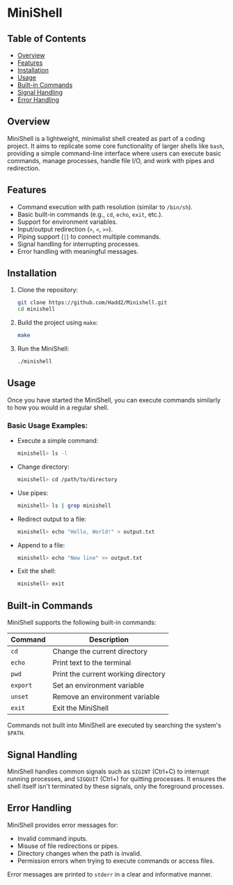 # MiniShell

## Table of Contents
- [Overview](#overview)
- [Features](#features)
- [Installation](#installation)
- [Usage](#usage)
- [Built-in Commands](#built-in-commands)
- [Signal Handling](#signal-handling)
- [Error Handling](#error-handling)

## Overview

MiniShell is a lightweight, minimalist shell created as part of a coding project. It aims to replicate some core functionality of larger shells like `bash`, providing a simple command-line interface where users can execute basic commands, manage processes, handle file I/O, and work with pipes and redirection.

## Features

- Command execution with path resolution (similar to `/bin/sh`).
- Basic built-in commands (e.g., `cd`, `echo`, `exit`, etc.).
- Support for environment variables.
- Input/output redirection (`>`, `<`, `>>`).
- Piping support (`|`) to connect multiple commands.
- Signal handling for interrupting processes.
- Error handling with meaningful messages.

## Installation

1. Clone the repository:
   ```bash
   git clone https://github.com/Hadd2/Minishell.git
   cd minishell
   ```

2. Build the project using `make`:
   ```bash
   make
   ```

3. Run the MiniShell:
   ```bash
   ./minishell
   ```

## Usage

Once you have started the MiniShell, you can execute commands similarly to how you would in a regular shell.

### Basic Usage Examples:
- Execute a simple command:
  ```bash
  minishell> ls -l
  ```

- Change directory:
  ```bash
  minishell> cd /path/to/directory
  ```

- Use pipes:
  ```bash
  minishell> ls | grep minishell
  ```

- Redirect output to a file:
  ```bash
  minishell> echo "Hello, World!" > output.txt
  ```

- Append to a file:
  ```bash
  minishell> echo "New line" >> output.txt
  ```

- Exit the shell:
  ```bash
  minishell> exit
  ```

## Built-in Commands

MiniShell supports the following built-in commands:

| Command | Description                              |
|---------|------------------------------------------|
| `cd`    | Change the current directory             |
| `echo`  | Print text to the terminal               |
| `pwd`   | Print the current working directory      |
| `export`| Set an environment variable              |
| `unset` | Remove an environment variable           |
| `exit`  | Exit the MiniShell                       |

Commands not built into MiniShell are executed by searching the system's `$PATH`.

## Signal Handling

MiniShell handles common signals such as `SIGINT` (Ctrl+C) to interrupt running processes, and `SIGQUIT` (Ctrl+\) for quitting processes. It ensures the shell itself isn't terminated by these signals, only the foreground processes.

## Error Handling

MiniShell provides error messages for:
- Invalid command inputs.
- Misuse of file redirections or pipes.
- Directory changes when the path is invalid.
- Permission errors when trying to execute commands or access files.

Error messages are printed to `stderr` in a clear and informative manner.
